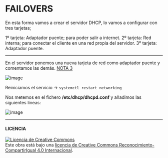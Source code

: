 # FAILOVERS

En esta forma vamos a crear el servidor DHCP, lo vamos a configurar con tres tarjetas;

1º tarjeta: Adaptador puente; para poder salir a internet.
2º tarjeta: Red interna; para conectar el cliente en una red propia del servidor.
3º tarjeta: Adaptador puente.

-----------------------------------------------------------------------------------------

En el servidor ponemos una nueva tarjeta de red como adaptador puente y comentamos las demás. [NOTA 3](https://github.com/SeleneBP/DHCP/blob/main/NOTAS/NOTAS.md)

![image](img/1.PNG)

Reiniciamos el servicio -> ` systemctl restart networking `

Nos metemos en el fichero **/etc/dhcp/dhcpd.conf** y añadimos las siguientes líneas:

![image](img/2.PNG)

-----------------------------------------------------------------------------------------
#### LICENCIA

<a rel="license" href="http://creativecommons.org/licenses/by-sa/4.0/"><img alt="Licencia de Creative Commons" style="border-width:0" src="https://i.creativecommons.org/l/by-sa/4.0/88x31.png" /></a><br />Este obra está bajo una <a rel="license" href="http://creativecommons.org/licenses/by-sa/4.0/">licencia de Creative Commons Reconocimiento-CompartirIgual 4.0 Internacional</a>.
